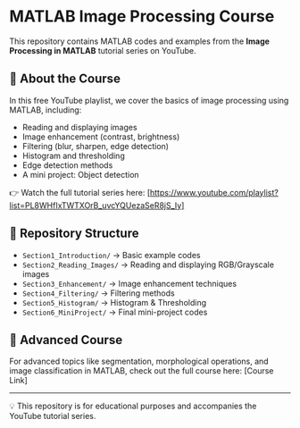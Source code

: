 # MATLAB Image Processing Course

This repository contains MATLAB codes and examples from the **Image Processing in MATLAB** tutorial series on YouTube.

## 📌 About the Course
In this free YouTube playlist, we cover the basics of image processing using MATLAB, including:
- Reading and displaying images
- Image enhancement (contrast, brightness)
- Filtering (blur, sharpen, edge detection)
- Histogram and thresholding
- Edge detection methods
- A mini project: Object detection

👉 Watch the full tutorial series here: [https://www.youtube.com/playlist?list=PL8WHfIxTWTXOrB_uvcYQUezaSeR8jS_Iy]
## 📂 Repository Structure
- `Section1_Introduction/` → Basic example codes
- `Section2_Reading_Images/` → Reading and displaying RGB/Grayscale images
- `Section3_Enhancement/` → Image enhancement techniques
- `Section4_Filtering/` → Filtering methods
- `Section5_Histogram/` → Histogram & Thresholding
- `Section6_MiniProject/` → Final mini-project codes

## 🚀 Advanced Course
For advanced topics like segmentation, morphological operations, and image classification in MATLAB, check out the full course here: [Course Link]

---

💡 This repository is for educational purposes and accompanies the YouTube tutorial series.

